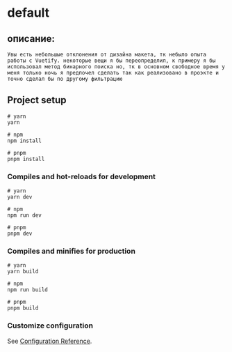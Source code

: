 # default
## описание:

```
Увы есть небольшые отклонения от дизайна макета, тк небыло опыта работы с Vuetify. некоторые вещи я бы переопределил, к примеру я бы использовал метод бинарного поиска но, тк в основном свободное время у меня только ночь я предпочел сделать так как реализовано в проэкте и точно сделал бы по другому фильтрацию 
```

## Project setup

```
# yarn
yarn

# npm
npm install

# pnpm
pnpm install
```

### Compiles and hot-reloads for development

```
# yarn
yarn dev

# npm
npm run dev

# pnpm
pnpm dev
```

### Compiles and minifies for production

```
# yarn
yarn build

# npm
npm run build

# pnpm
pnpm build
```

### Customize configuration

See [Configuration Reference](https://vitejs.dev/config/).
